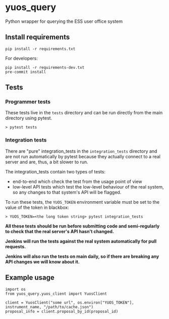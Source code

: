 # yuos_query
Python wrapper for querying the ESS user office system

## Install requirements
```
pip install -r requirements.txt
```

For developers:
```
pip install -r requirements-dev.txt
pre-commit install
```

## Tests
### Programmer tests
These tests live in the `tests` directory and can be run directly from the main directory using pytest.
```
> pytest tests
```

### Integration tests
There are "pure" integration_tests in the `integration_tests` directory and are not run automatically by pytest because they
actually connect to a real server and are, thus, a bit slower to run.

The integration_tests contain two types of tests:
- end-to-end which check the test from the usage point of view
- low-level API tests which test the low-level behaviour of the real system, so any changes to that system's
API will be flagged.

To run these tests, the `YUOS_TOKEN` environment variable must be set to the value of the token in blackbox:

```
> YUOS_TOKEN=<the long token string> pytest integration_tests
```

**All these tests should be run before submitting code and semi-regularly to check that the real server's API hasn't changed.**

**Jenkins will run the tests against the real system automatically for pull requests.**

**Jenkins will also run the tests on main daily, so if there are breaking any API changes we will know about it.**

## Example usage

```
import os
from yuos_query.yuos_client import YuosClient

client = YuosClient("some url", os.environ["YUOS_TOKEN"], instrument_name, "/path/to/cache.json")
proposal_info = client.proposal_by_id(proposal_id)
```
